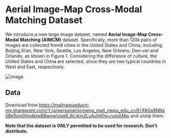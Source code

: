# Aerial Image-Map Cross-Modal Matching Dataset

We  introduce a new large image dataset, named **Aerial Image-Map Cross-Modal Matching (AIMCM)** dataset. Specifically,  more  than  120k pairs  of images  are collected  from8 cities in the United States and China, including Beijing,Xi’an, New York, Seattle, Los Angeles, New Orleans, Den-ver and Orlando, as shown in Figure 1. Considering the difference of culture, the United States and China are selected, since they are two typical countries in West and East, respectively.


![image](https://github.com/CSLab113/City-8-Dataset/blob/master/Images/dataset_shown.png)

## Data

Download from https://mailnwpueducn-my.sharepoint.com/:f:/g/personal/xcmeng_mail_nwpu_edu_cn/ErX8Gs9NNs5Bk5xm0tmdkIwB8wnwUqg9_lkLjkm2LsAvHA?e=rumXMw and unzip them.


**Note that the dataset is ONLY permitted to be used for research. Don't distribute.**
